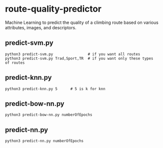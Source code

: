 # route-quality-predictor
Machine Learning to predict the quality of a climbing route based on various attributes, images, and descriptors.

## predict-svm.py
```
python3 predict-svm.py                # if you want all routes
python3 predict-svm.py Trad,Sport,TR  # if you want only these types of routes
```

## predict-knn.py
```
python3 predict-knn.py 5      # 5 is k for knn
```

## predict-bow-nn.py
```
python3 predict-bow-nn.py numberOfEpochs
```

## predict-nn.py
```
python3 predict-nn.py numberOfEpochs
```
